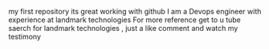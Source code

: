 my first repository
its great working with github
I am a Devops engineer with experience at landmark technologies
For more reference get to u tube saerch for landmark technologies , just a like comment and watch my testimony
